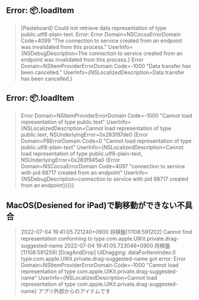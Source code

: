 
Error: 📦.loadItem
---------------------------------------------
> [Pasteboard] Could not retrieve data representation of type public.utf8-plain-text. Error: Error Domain=NSCocoaErrorDomain Code=4099 "The connection to service created from an endpoint was invalidated from this process." UserInfo={NSDebugDescription=The connection to service created from an endpoint was invalidated from this process.}
> Error Domain=NSItemProviderErrorDomain Code=-1000 "Data transfer has been cancelled." UserInfo={NSLocalizedDescription=Data transfer has been cancelled.}


Error: 📦.loadItem
---------------------------
> Error Domain=NSItemProviderErrorDomain Code=-1000 "Cannot load representation of type public.text" UserInfo={NSLocalizedDescription=Cannot load representation of type public.text, NSUnderlyingError=0x283f97de0 {Error Domain=PBErrorDomain Code=0 "Cannot load representation of type public.utf8-plain-text" UserInfo={NSLocalizedDescription=Cannot load representation of type public.utf8-plain-text, NSUnderlyingError=0x283f945a0 {Error Domain=NSCocoaErrorDomain Code=4097 "connection to service with pid 68717 created from an endpoint" UserInfo={NSDebugDescription=connection to service with pid 68717 created from an endpoint}}}}}
 
 
MacOS(Desiened for iPad)で駒移動ができない不具合
--------------------------------------------------
> 2022-07-04 19:41:05.721240+0900 将棋盤[11108:591202] Cannot find representation conforming to type com.apple.UIKit.private.drag-suggested-name
> 2022-07-04 19:41:05.723046+0900 将棋盤[11108:591259] [DragAndDrop] UIDragging: dataForItemIndex:0 type:com.apple.UIKit.private.drag-suggested-name got error: Error Domain=NSItemProviderErrorDomain Code=-1000 "Cannot load representation of type com.apple.UIKit.private.drag-suggested-name" UserInfo={NSLocalizedDescription=Cannot load representation of type com.apple.UIKit.private.drag-suggested-name}
> アプリ外部からのアイテムです
